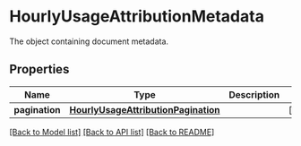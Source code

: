 # HourlyUsageAttributionMetadata

The object containing document metadata.

## Properties

| Name           | Type                                                                        | Description | Notes      |
| -------------- | --------------------------------------------------------------------------- | ----------- | ---------- |
| **pagination** | [**HourlyUsageAttributionPagination**](HourlyUsageAttributionPagination.md) |             | [optional] |

[[Back to Model list]](README.md#documentation-for-models) [[Back to API list]](README.md#documentation-for-api-endpoints) [[Back to README]](README.md)
